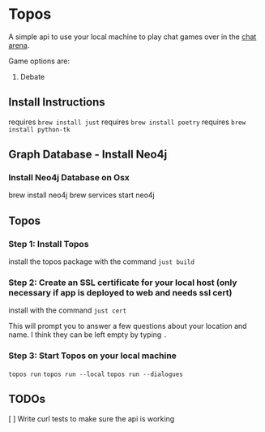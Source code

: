 # Topos
A simple api to use your local machine to play chat games over in the [chat arena](https://github.com/jonnyjohnson1/chat-arena).

Game options are:
1. Debate

## Install Instructions
requires `brew install just`
requires `brew install poetry`
requires `brew install python-tk`

## Graph Database - Install Neo4j

### Install Neo4j Database on Osx
brew install neo4j
brew services start neo4j

## Topos

### Step 1: Install Topos
install the topos package with the command `just build`

### Step 2: Create an SSL certificate for your local host (only necessary if app is deployed to web and needs ssl cert)
install with the command `just cert`

This will prompt you to answer a few questions about your location and name. 
I think they can be left empty by typing `.`

### Step 3: Start Topos on your local machine

`topos run`
`topos run --local`
`topos run --dialogues`


## TODOs

[ ] Write curl tests to make sure the api is working